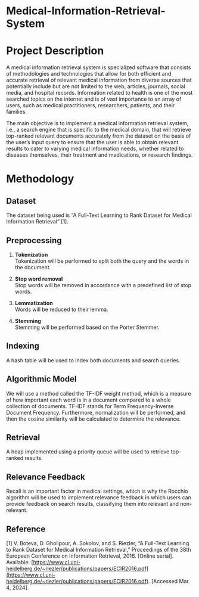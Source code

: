 # Medical-Information-Retrieval-System
# Project Description

A medical information retrieval system is specialized software that consists of methodologies and technologies that allow for both efficient and accurate retrieval of relevant medical information from diverse sources that potentially include but are not limited to the web, articles, journals, social media, and hospital records. Information related to health is one of the most searched topics on the internet and is of vast importance to an array of users, such as medical practitioners, researchers, patients, and their families.

The main objective is to implement a medical information retrieval system, i.e., a search engine that is specific to the medical domain, that will retrieve top-ranked relevant documents accurately from the dataset on the basis of the user’s input query to ensure that the user is able to obtain relevant results to cater to varying medical information needs, whether related to diseases themselves, their treatment and medications, or research findings.

# Methodology

## Dataset
The dataset being used is “A Full-Text Learning to Rank Dataset for Medical Information Retrieval” [1].

## Preprocessing
1. **Tokenization**  
   Tokenization will be performed to split both the query and the words in the document.
   
2. **Stop word removal**  
   Stop words will be removed in accordance with a predefined list of stop words.
   
3. **Lemmatization**  
   Words will be reduced to their lemma.
   
4. **Stemming**  
   Stemming will be performed based on the Porter Stemmer.

## Indexing
A hash table will be used to index both documents and search queries.

## Algorithmic Model
We will use a method called the TF-IDF weight method, which is a measure of how important each word is in a document compared to a whole collection of documents. TF-IDF stands for Term Frequency-Inverse Document Frequency. Furthermore, normalization will be performed, and then the cosine similarity will be calculated to determine the relevance.

## Retrieval
A heap implemented using a priority queue will be used to retrieve top-ranked results.

## Relevance Feedback
Recall is an important factor in medical settings, which is why the Rocchio algorithm will be used to implement relevance feedback in which users can provide feedback on search results, classifying them into relevant and non-relevant.

## Reference
[1] V. Boteva, D. Gholipour, A. Sokolov, and S. Riezler, “A Full-Text Learning to Rank Dataset for Medical Information Retrieval,” Proceedings of the 38th European Conference on Information Retrieval, 2016. [Online serial]. Available: [https://www.cl.uni-heidelberg.de/~riezler/publications/papers/ECIR2016.pdf](https://www.cl.uni-heidelberg.de/~riezler/publications/papers/ECIR2016.pdf). [Accessed Mar. 4, 2024].

